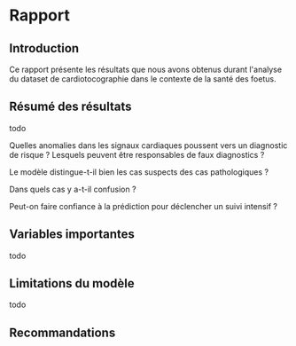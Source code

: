 # Rapport

## Introduction

Ce rapport présente les résultats que nous avons obtenus durant l'analyse du dataset de cardiotocographie dans le contexte de la santé des foetus.

## Résumé des résultats
todo

Quelles anomalies dans les signaux cardiaques poussent vers un
diagnostic de risque ? Lesquels peuvent être responsables de faux
diagnostics ?

Le modèle distingue-t-il bien les cas suspects des cas pathologiques ?

Dans quels cas y a-t-il confusion ?

Peut-on faire confiance à la prédiction pour déclencher un suivi intensif ?

## Variables importantes
todo

## Limitations du modèle
todo

## Recommandations
